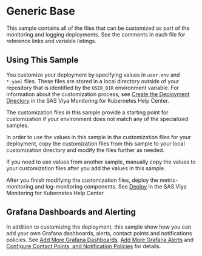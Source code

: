 # Generic Base

This sample contains all of the files that can be customized as part of the
monitoring and logging deployments. See the comments in each file for
reference links and variable listings.

## Using This Sample

You customize your deployment by specifying values in `user.env` and `*.yaml`
files. These files are stored in a local directory outside of your
repository that is identified by the `USER_DIR` environment variable.
For information about the customization process, see [Create the Deployment Directory](https://documentation.sas.com/?cdcId=obsrvcdc&cdcVersion=v_003&docsetId=obsrvdply&docsetTarget=p15fe8611w9njkn1fucwbvlz8tyg.htm) in the SAS Viya Monitoring for Kubernetes Help Center.

The customization files in this sample provide a starting point for
customization if your environment does not match any of the specialized
samples.

In order to use the values in this sample in the customization files for your
deployment, copy the customization files from this sample to your local
customization directory and modify the files further as needed.

If you need to use values from another sample, manually copy the values to
your customization files after you add the values in this sample.

After you finish modifying the customization files, deploy the metric-monitoring and
log-monitoring components. See [Deploy](https://documentation.sas.com/?cdcId=obsrvcdc&cdcVersion=v_003&docsetId=obsrvdply&docsetTarget=n1rhzwx0mcnnnun17q11v85bspyk.htm) in the SAS Viya Monitoring for Kubernetes Help Center.

## Grafana Dashboards and Alerting

In addition to customizing the deployment, this sample show how you can  add
your own Grafana dashboards, alerts, contact points and notifications policies. See [Add More Grafana Dashboards](https://documentation.sas.com/?cdcId=obsrvcdc&cdcVersion=v_003&docsetId=obsrvdply&docsetTarget=n1sg9bc44ow616n1sw7l3dlsbmgz.htm), [Add More Grafana Alerts](***NEED***LINK***) and
[Configure Contact Points, and Notification Policies](***NEED***LINK***) for details.
